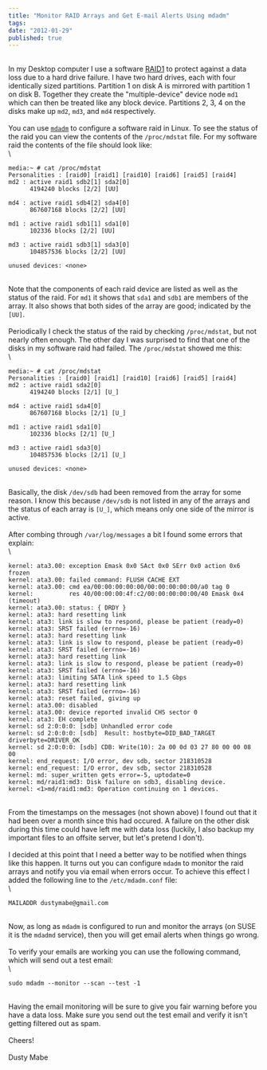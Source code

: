 ```yaml
---
title: "Monitor RAID Arrays and Get E-mail Alerts Using mdadm"
tags:
date: "2012-01-29"
published: true
---
```

\
In my Desktop computer I use a software
[RAID1](http://en.wikipedia.org/wiki/RAID) to protect against a data
loss due to a hard drive failure. I have two hard drives, each with four
identically sized partitions. Partition 1 on disk A is mirrored with
partition 1 on disk B. Together they create the "multiple-device" device
node `md1` which can then be treated like any block device. Partitions
2, 3, 4 on the disks make up `md2`, `md3`, and `md4` respectively.\
\
You can use [`mdadm`](http://en.wikipedia.org/wiki/Mdadm) to configure a
software raid in Linux. To see the status of the raid you can view the
contents of the `/proc/mdstat` file. For my software raid the contents
of the file should look like:\
\

```nohighlight
media:~ # cat /proc/mdstat
Personalities : [raid0] [raid1] [raid10] [raid6] [raid5] [raid4]
md2 : active raid1 sdb2[1] sda2[0]
      4194240 blocks [2/2] [UU]

md4 : active raid1 sdb4[2] sda4[0]
      867607168 blocks [2/2] [UU]

md1 : active raid1 sdb1[1] sda1[0]
      102336 blocks [2/2] [UU]

md3 : active raid1 sdb3[1] sda3[0]
      104857536 blocks [2/2] [UU]

unused devices: <none>
```

\
Note that the components of each raid device are listed as well as the
status of the raid. For `md1` it shows that `sda1` and `sdb1` are
members of the array. It also shows that both sides of the array are
good; indicated by the `[UU]`.\
\
Periodically I check the status of the raid by checking `/proc/mdstat`,
but not nearly often enough. The other day I was surprised to find that
one of the disks in my software raid had failed. The `/proc/mdstat`
showed me this:\
\

```nohighlight
media:~ # cat /proc/mdstat
Personalities : [raid0] [raid1] [raid10] [raid6] [raid5] [raid4]
md2 : active raid1 sda2[0]
      4194240 blocks [2/1] [U_]

md4 : active raid1 sda4[0]
      867607168 blocks [2/1] [U_]

md1 : active raid1 sda1[0]
      102336 blocks [2/1] [U_]

md3 : active raid1 sda3[0]
      104857536 blocks [2/1] [U_]

unused devices: <none>
```

\
Basically, the disk `/dev/sdb` had been removed from the array for some
reason. I know this because `/dev/sdb` is not listed in any of the
arrays and the status of each array is `[U_]`, which means only one side
of the mirror is active.\
\
After combing through `/var/log/messages` a bit I found some errors that
explain:\
\

```nohighlight
kernel: ata3.00: exception Emask 0x0 SAct 0x0 SErr 0x0 action 0x6 frozen
kernel: ata3.00: failed command: FLUSH CACHE EXT
kernel: ata3.00: cmd ea/00:00:00:00:00/00:00:00:00:00/a0 tag 0
kernel:          res 40/00:00:00:4f:c2/00:00:00:00:00/40 Emask 0x4 (timeout)
kernel: ata3.00: status: { DRDY }
kernel: ata3: hard resetting link
kernel: ata3: link is slow to respond, please be patient (ready=0)
kernel: ata3: SRST failed (errno=-16)
kernel: ata3: hard resetting link
kernel: ata3: link is slow to respond, please be patient (ready=0)
kernel: ata3: SRST failed (errno=-16)
kernel: ata3: hard resetting link
kernel: ata3: link is slow to respond, please be patient (ready=0)
kernel: ata3: SRST failed (errno=-16)
kernel: ata3: limiting SATA link speed to 1.5 Gbps
kernel: ata3: hard resetting link
kernel: ata3: SRST failed (errno=-16)
kernel: ata3: reset failed, giving up
kernel: ata3.00: disabled
kernel: ata3.00: device reported invalid CHS sector 0
kernel: ata3: EH complete
kernel: sd 2:0:0:0: [sdb] Unhandled error code
kernel: sd 2:0:0:0: [sdb]  Result: hostbyte=DID_BAD_TARGET driverbyte=DRIVER_OK
kernel: sd 2:0:0:0: [sdb] CDB: Write(10): 2a 00 0d 03 27 80 00 00 08 00
kernel: end_request: I/O error, dev sdb, sector 218310528
kernel: end_request: I/O error, dev sdb, sector 218310528
kernel: md: super_written gets error=-5, uptodate=0
kernel: md/raid1:md3: Disk failure on sdb3, disabling device.
kernel: <1>md/raid1:md3: Operation continuing on 1 devices.
```

\
From the timestamps on the messages (not shown above) I found out that
it had been over a month since this had occured. A failure on the other
disk during this time could have left me with data loss (luckily, I also
backup my important files to an offsite server, but let's pretend I
don't).\
\
I decided at this point that I need a better way to be notified when
things like this happen. It turns out you can configure `mdadm` to
monitor the raid arrays and notify you via email when errors occur. To
achieve this effect I added the following line to the `/etc/mdadm.conf`
file:\
\

```nohighlight
MAILADDR dustymabe@gmail.com
```

\
Now, as long as `mdadm` is configured to run and monitor the arrays (on
SUSE it is the `mdadmd` service), then you will get email alerts when
things go wrong.\
\
To verify your emails are working you can use the following command,
which will send out a test email:\
\

```nohighlight
sudo mdadm --monitor --scan --test -1
```

\
Having the email monitoring will be sure to give you fair warning before
you have a data loss. Make sure you send out the test email and verify
it isn't getting filtered out as spam.\
\
Cheers!\
\
Dusty Mabe

